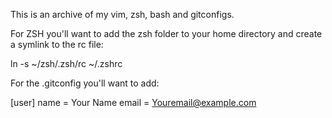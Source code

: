 This is an archive of my vim, zsh, bash and gitconfigs. 

For ZSH you'll want to add the zsh folder to your home directory and create a symlink to the rc file:

ln -s ~/zsh/.zsh/rc ~/.zshrc

For the .gitconfig you'll want to add:

[user]
  name = Your Name
  email = Youremail@example.com

